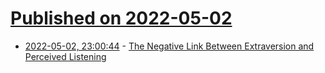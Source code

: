 # [Published on 2022-05-02](index.md)

* [2022-05-02, 23:00:44](https://news.ycombinator.com/item?id=31242245) - [The Negative Link Between Extraversion and Perceived Listening](https://journals.sagepub.com/doi/abs/10.1177/01461672211072815?journalCode=pspc&)
